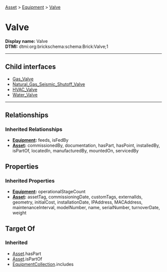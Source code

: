 [Asset](../../Asset.md) > [Equipment](../Equipment.md) > [Valve](#)
# Valve

**Display name:** Valve<br />
**DTMI:** dtmi:org:brickschema:schema:Brick:Valve;1

---


## Child interfaces
* [Gas_Valve](Gas_Valve.md)
* [Natural_Gas_Seismic_Shutoff_Valve](Natural_Gas_Seismic_Shutoff_Valve.md)
* [HVAC_Valve](HVAC_Valve/HVAC_Valve.md)
* [Water_Valve](Water_Valve/Water_Valve.md)

---
## Relationships
### Inherited Relationships
* **[Equipment](../Equipment.md):** feeds, isFedBy
* **[Asset](../../Asset.md):** commissionedBy, documentation, hasPart, hasPoint, installedBy, isPartOf, locatedIn, manufacturedBy, mountedOn, servicedBy
## Properties
### Inherited Properties
* **[Equipment](../Equipment.md):** operationalStageCount
* **[Asset](../../Asset.md):** assetTag, commissioningDate, customTags, externalIds, geometry, initialCost, installationDate, IPAddress, MACAddress, maintenanceInterval, modelNumber, name, serialNumber, turnoverDate, weight
## Target Of
### Inherited
* [Asset](../../Asset.md).hasPart
* [Asset](../../Asset.md).isPartOf
* [EquipmentCollection](../../../Collection/AssetCollection/EquipmentCollection/EquipmentCollection.md).includes
